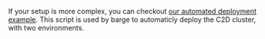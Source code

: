 If your setup is more complex, you can checkout [our automated deployment example](https://github.com/oceanprotocol/c2d_barge/blob/main/c2d_barge_deployer/docker-entrypoint.sh).
This script is used by barge to automaticly deploy the C2D cluster, with two environments.